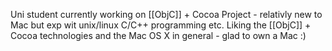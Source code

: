 Uni student currently working on [[ObjC]] + Cocoa Project - relativly new to Mac but exp wit unix/linux C/C++ programming etc. Liking the [[ObjC]] + Cocoa technologies and the Mac OS X in general - glad to own a Mac :)